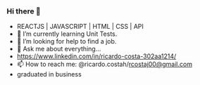 ### Hi there 👋

-  REACTJS | JAVASCRIPT | HTML | CSS | API
- 🌱 I’m currently learning  Unit Tests.
- 🤔 I’m looking for help to find a job.
- 💬 Ask me about everything...
- https://www.linkedin.com/in/ricardo-costa-302aa1214/
- 📫 How to reach me: @ricardo.costah/rcostaj00@gmail.com
- graduated in business


